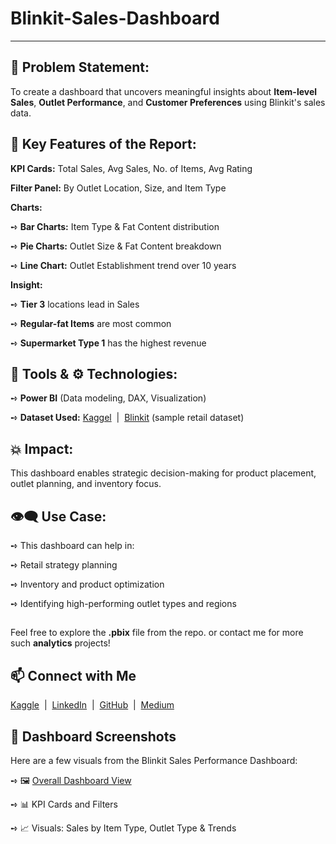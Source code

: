 # Blinkit-Sales-Dashboard

---

## 🚀 Problem Statement:

To create a dashboard that uncovers meaningful insights about **Item-level Sales**, **Outlet Performance**, and **Customer Preferences** using Blinkit's sales data.

## 🧩 Key Features of the Report:

**KPI Cards:** Total Sales, Avg Sales, No. of Items, Avg Rating

**Filter Panel:** By Outlet Location, Size, and Item Type

  **Charts:**

  ➺ **Bar Charts:** Item Type & Fat Content distribution

  ➺ **Pie Charts:** Outlet Size & Fat Content breakdown

  ➺ **Line Chart:** Outlet Establishment trend over 10 years

  **Insight:** 

  ➺ **Tier 3** locations lead in Sales

  ➺ **Regular-fat Items** are most common

  ➺ **Supermarket Type 1** has the highest revenue

## 🧰 Tools & ⚙️ Technologies:

  ➺ **Power BI** (Data modeling, DAX, Visualization)

  ➺ **Dataset Used:** [Kaggel](https://www.kaggle.com/mrvipinsoni)&nbsp; | &nbsp;[Blinkit](https://blinkit.com/) (sample retail dataset)

## 💥 Impact:

This dashboard enables strategic decision-making for product placement, outlet planning, and inventory focus.

## 👁️‍🗨️ Use Case:

  ➺ This dashboard can help in:

  ➺ Retail strategy planning

  ➺ Inventory and product optimization

  ➺ Identifying high-performing outlet types and regions

##

Feel free to explore the **.pbix** file from the repo. or contact me for more such **analytics** projects!

## 📫 **Connect with Me**

[Kaggle](https://www.kaggle.com/mrvipinsoni)&nbsp;&nbsp;|&nbsp;&nbsp;[LinkedIn](https://www.linkedin.com/in/er-vipinsoni/)&nbsp;&nbsp;|&nbsp;&nbsp;[GitHub](https://github.com/VipinSoni-Git)&nbsp;&nbsp;|&nbsp;&nbsp;[Medium](https://medium.com/@mr.vipinsoniofficial)

## 📸 Dashboard Screenshots
Here are a few visuals from the Blinkit Sales Performance Dashboard:

  ➺ 🖼️ [Overall Dashboard View]()

  ➺ 📊 KPI Cards and Filters

  ➺ 📈 Visuals: Sales by Item Type, Outlet Type & Trends


